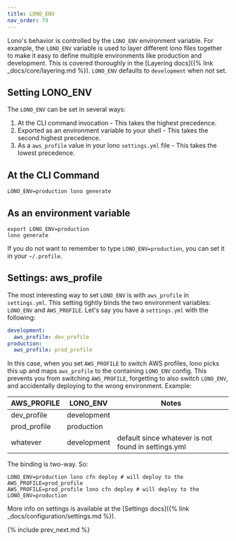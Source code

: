 ```yaml
---
title: LONO_ENV
nav_order: 79
---
```


Lono's behavior is controlled by the `LONO_ENV` environment variable.  For example, the `LONO_ENV` variable is used to layer different lono files together to make it easy to define multiple environments like production and development.  This is covered thoroughly in the [Layering docs]({% link _docs/core/layering.md %}).  `LONO_ENV` defaults to `development` when not set.

## Setting LONO_ENV

The `LONO_ENV` can be set in several ways:

1. At the CLI command invocation - This takes the highest precedence.
2. Exported as an environment variable to your shell - This takes the second highest precedence.
3. As a `aws_profile` value in your lono `settings.yml` file - This takes the lowest precedence.

## At the CLI Command

    LONO_ENV=production lono generate

## As an environment variable

    export LONO_ENV=production
    lono generate

If you do not want to remember to type `LONO_ENV=production`, you can set it in your `~/.profile`.

## Settings: aws_profile

The most interesting way to set `LONO_ENV` is with `aws_profile` in `settings.yml`.  This setting tightly binds the two environment variables: `LONO_ENV` and `AWS_PROFILE`. Let's say you have a `settings.yml` with the following:

```yaml
development:
  aws_profile: dev_profile
production:
  aws_profile: prod_profile
```

In this case, when you set `AWS_PROFILE` to switch AWS profiles, lono picks this up and maps `aws_profile` to the containing `LONO_ENV` config. This prevents you from switching `AWS_PROFILE`, forgetting to also switch `LONO_ENV`, and accidentally deploying to the wrong environment. Example:

AWS_PROFILE | LONO_ENV | Notes
--- | --- | ---
dev_profile | development
prod_profile | production
whatever | development | default since whatever is not found in settings.yml

The binding is two-way. So:

    LONO_ENV=production lono cfn deploy # will deploy to the AWS_PROFILE=prod_profile
    AWS_PROFILE=prod_profile lono cfn deploy # will deploy to the LONO_ENV=production

More info on settings is available at the [Settings docs]({% link _docs/configuration/settings.md %}).

{% include prev_next.md %}
